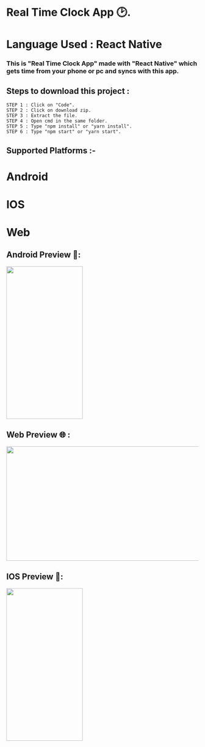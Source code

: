 # Real Time Clock App 🕑.
# Language Used :  React Native

### This is "Real Time Clock App" made with "React Native" which gets time from your phone or pc and syncs with this app.
## Steps to download this project : 
```
STEP 1 : Click on "Code".
STEP 2 : Click on download zip.
STEP 3 : Extract the file.
STEP 4 : Open cmd in the same folder.
STEP 5 : Type "npm install" or "yarn install".
STEP 6 : Type "npm start" or "yarn start".
```
## Supported Platforms :-
# Android
# IOS
# Web
## Android Preview 📱:
<img src="https://user-images.githubusercontent.com/71371746/113759679-fb95f580-9732-11eb-9815-fd5751082b12.gif" width="200" height="400" />

## Web Preview 🌐 :
<img src="https://user-images.githubusercontent.com/71371746/113757950-e3bd7200-9730-11eb-9472-f684213306d1.gif" width="600" height="300" />

## IOS Preview 📱:
<img src="" width="200" height="400" />


